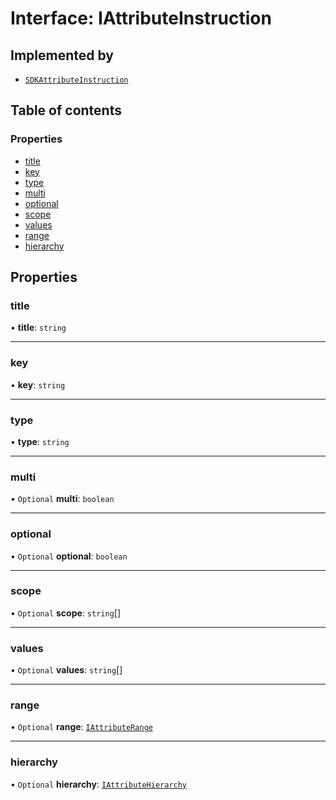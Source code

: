 # Interface: IAttributeInstruction

## Implemented by

- [`SDKAttributeInstruction`](../classes/SDKAttributeInstruction.md)

## Table of contents

### Properties

- [title](IAttributeInstruction.md#title)
- [key](IAttributeInstruction.md#key)
- [type](IAttributeInstruction.md#type)
- [multi](IAttributeInstruction.md#multi)
- [optional](IAttributeInstruction.md#optional)
- [scope](IAttributeInstruction.md#scope)
- [values](IAttributeInstruction.md#values)
- [range](IAttributeInstruction.md#range)
- [hierarchy](IAttributeInstruction.md#hierarchy)

## Properties

### title

• **title**: `string`

___

### key

• **key**: `string`

___

### type

• **type**: `string`

___

### multi

• `Optional` **multi**: `boolean`

___

### optional

• `Optional` **optional**: `boolean`

___

### scope

• `Optional` **scope**: `string`[]

___

### values

• `Optional` **values**: `string`[]

___

### range

• `Optional` **range**: [`IAttributeRange`](IAttributeRange.md)

___

### hierarchy

• `Optional` **hierarchy**: [`IAttributeHierarchy`](IAttributeHierarchy.md)
